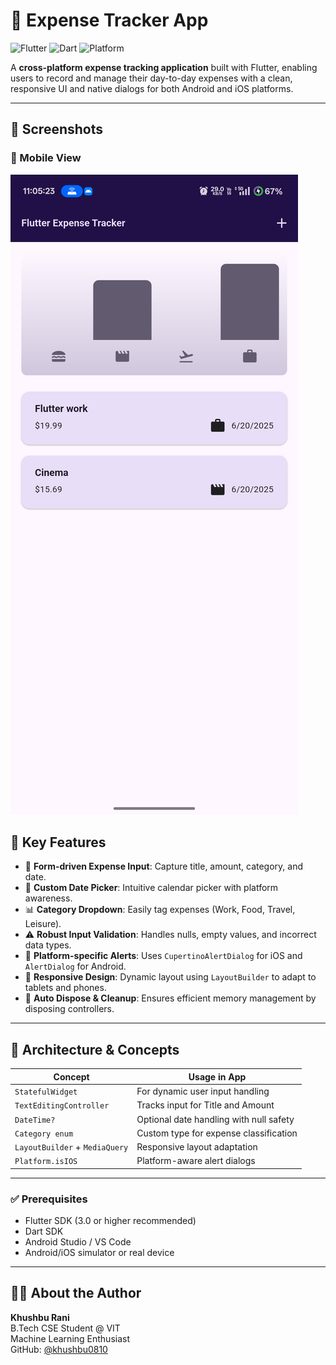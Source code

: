 # 💸 Expense Tracker App

![Flutter](https://img.shields.io/badge/Flutter-%2302569B.svg?style=for-the-badge&logo=flutter&logoColor=white)
![Dart](https://img.shields.io/badge/Dart-%230175C2.svg?style=for-the-badge&logo=dart&logoColor=white)
![Platform](https://img.shields.io/badge/Platform-Android%20%7C%20iOS-blue?style=for-the-badge)

A **cross-platform expense tracking application** built with Flutter, enabling users to record and manage their day-to-day expenses with a clean, responsive UI and native dialogs for both Android and iOS platforms.

---

## 📸 Screenshots

### 📱 Mobile View

![Mobile UI](https://github.com/khushbu0810/Expense-Tracker/blob/master/1000031271.jpg)


## 🚀 Key Features

- 🧾 **Form-driven Expense Input**: Capture title, amount, category, and date.
- 📅 **Custom Date Picker**: Intuitive calendar picker with platform awareness.
- 📊 **Category Dropdown**: Easily tag expenses (Work, Food, Travel, Leisure).
- ⚠️ **Robust Input Validation**: Handles nulls, empty values, and incorrect data types.
- 💬 **Platform-specific Alerts**: Uses `CupertinoAlertDialog` for iOS and `AlertDialog` for Android.
- 🧩 **Responsive Design**: Dynamic layout using `LayoutBuilder` to adapt to tablets and phones.
- 🧹 **Auto Dispose & Cleanup**: Ensures efficient memory management by disposing controllers.

---

## 🧠 Architecture & Concepts

| Concept                        | Usage in App                                  |
|--------------------------------|-----------------------------------------------|
| `StatefulWidget`               | For dynamic user input handling               |
| `TextEditingController`        | Tracks input for Title and Amount             |
| `DateTime?`                    | Optional date handling with null safety       |
| `Category enum`                | Custom type for expense classification        |
| `LayoutBuilder` + `MediaQuery` | Responsive layout adaptation                  |
| `Platform.isIOS`               | Platform-aware alert dialogs                  |

---

### ✅ Prerequisites

- Flutter SDK (3.0 or higher recommended)
- Dart SDK
- Android Studio / VS Code
- Android/iOS simulator or real device

---

## 🙋‍♀️ About the Author

**Khushbu Rani**  
B.Tech CSE Student @ VIT  
Machine Learning Enthusiast  
GitHub: [@khushbu0810](https://github.com/khushbu0810)  


